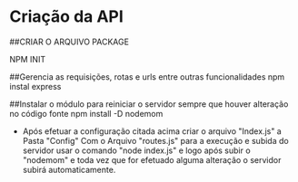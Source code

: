 # Criação da API

##CRIAR O ARQUIVO PACKAGE

NPM INIT

##Gerencia as requisições, rotas e urls  entre outras funcionalidades
npm instal express

##Instalar  o módulo para reiniciar o servidor sempre que houver alteração no código fonte
npm install -D nodemom

- Após efetuar a configuração citada acima criar o arquivo "Index.js" a Pasta "Config" Com o Arquivo "routes.js" para a execução e subida do servidor usar o comando "node index.js" e logo após subir o "nodemom" e toda vez que for efetuado alguma alteração o servidor subirá automaticamente.

